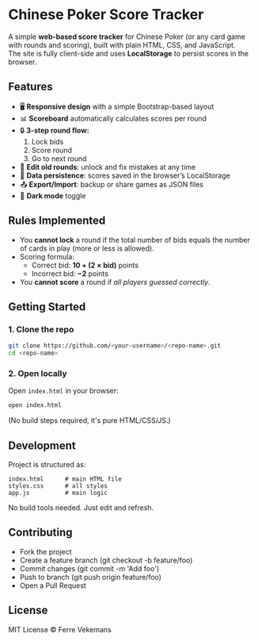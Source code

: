 # Chinese Poker Score Tracker

A simple **web-based score tracker** for Chinese Poker (or any card game with rounds and scoring), built with plain HTML, CSS, and JavaScript.  
The site is fully client-side and uses **LocalStorage** to persist scores in the browser.

## Features

- 🖥️ **Responsive design** with a simple Bootstrap-based layout  
- 📊 **Scoreboard** automatically calculates scores per round  
- 🔒 **3-step round flow:**  
  1. Lock bids  
  2. Score round  
  3. Go to next round  
- 📝 **Edit old rounds**: unlock and fix mistakes at any time  
- 💾 **Data persistence**: scores saved in the browser’s LocalStorage  
- 📤 **Export/Import**: backup or share games as JSON files  
- 🌙 **Dark mode** toggle  

## Rules Implemented

- You **cannot lock** a round if the total number of bids equals the number of cards in play (more or less is allowed).  
- Scoring formula:
  - Correct bid: **10 + (2 × bid)** points  
  - Incorrect bid: **−2** points  
- You **cannot score** a round if *all players guessed correctly*.

## Getting Started

### 1. Clone the repo
```bash
git clone https://github.com/<your-username>/<repo-name>.git
cd <repo-name>
```

### 2. Open locally

Open `index.html` in your browser:
```bash
open index.html
```
(No build steps required, it's pure HTML/CSS/JS.)

## Development
Project is structured as:
```
index.html      # main HTML file
styles.css      # all styles
app.js          # main logic
```
No build tools needed. Just edit and refresh.

## Contributing
- Fork the project
- Create a feature branch (git checkout -b feature/foo)
- Commit changes (git commit -m 'Add foo')
- Push to branch (git push origin feature/foo)
- Open a Pull Request

## License

MIT License © Ferre Vekemans
